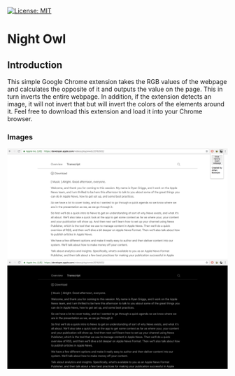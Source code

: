 [![License: MIT](https://img.shields.io/badge/License-MIT-yellow.svg)](https://opensource.org/licenses/MIT)

# Night Owl

## Introduction

This simple Google Chrome extension takes the RGB values of the webpage and calculates the opposite of it and outputs the value on the page. This in turn inverts the entire webpage. In addition, if the extension detects an image, it will not invert that but will invert the colors of the elements around it. Feel free to download this extension and load it into your Chrome browser.

### Images

<img src = "images/Before.png" width = "950">
<img src = "images/After.png" width = "950">
